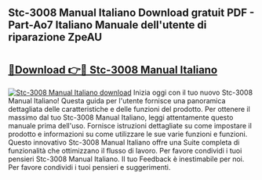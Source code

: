 ## Stc-3008 Manual Italiano Download gratuit PDF - Part-Ao7 Italiano Manuale dell'utente di riparazione ZpeAU

# <h2><a href="http://dfcjb2c.blite.top/?on=Stc-3008+Manual+Italiano">🔗Download 👉🔴 Stc-3008 Manual Italiano</a></h2>

[![Stc-3008 Manual Italiano download](https://i.imgur.com/lujVjoI.png)](http://dfcjb2c.blite.top/?on=Stc-3008+Manual+Italiano)
Inizia oggi con il tuo nuovo Stc-3008 Manual Italiano! Questa guida per l'utente fornisce una panoramica dettagliata delle caratteristiche e delle funzioni del prodotto. Per ottenere il massimo dal tuo Stc-3008 Manual Italiano, leggi attentamente questo manuale prima dell'uso. Fornisce istruzioni dettagliate su come impostare il prodotto e informazioni su come utilizzare le sue varie funzioni e funzioni. Questo innovativo Stc-3008 Manual Italiano offre una Suite completa di funzionalità che ottimizzano il flusso di lavoro. Per favore condividi i tuoi pensieri Stc-3008 Manual Italiano. Il tuo Feedback è inestimabile per noi. Per favore condividi i tuoi pensieri e suggerimenti.

